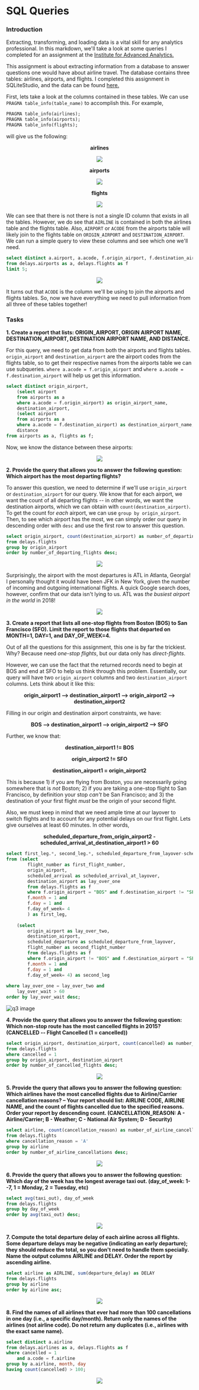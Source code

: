# SQL Queries  
### Introduction  

Extracting, transforming, and loading data is a vital skill for any analytics professional. In this markdown, we'll take a look at some queries I completed for an assignment at the [Institute for Advanced Analytics.](https://analytics.ncsu.edu/)  

This assignment is about extracting information from a database to answer questions one would have about airline travel. The database contains three tables: airlines, airports, and flights. I completed this assignment in SQLiteStudio, and the data can be found [here.](https://www.kaggle.com/usdot/flight-delays#flights.csv)  

First, lets take a look at the columns contained in these tables. We can use `PRAGMA table_info(table_name)` to accomplish this. For example,  
```SQL
PRAGMA table_info(airlines);
PRAGMA table_info(airports);
PRAGMA table_info(flights);
```  
will give us the following:  

<p align="center"><strong>airlines</strong></p>
  
<p align="center">
  <img src="https://github.com/rjweis/sql-queries/blob/master/airlines_columns.PNG">  
</p>  
  
<p align="center"><strong>airports</strong></p>  
  
<p align="center">
  <img src="https://github.com/rjweis/sql-queries/blob/master/airports_columns.PNG">
</p>  
  
<p align="center"><strong>flights</strong></p>  
  
<p align="center">
  <img src="https://github.com/rjweis/sql-queries/blob/master/flights_columns.PNG">
</p>  
  
  
We can see that there is not there is not a single ID column that exists in all the tables. However, we do see that `AIRLINE` is contained in both the airlines table and the flights table. Also, `AIRPORT` or `ACODE` from the airports table will likely join to the flights table on `ORIGIN_AIRPORT` and `DESTINATION_AIRPORT`. We can run a simple query to view these columns and see which one we'll need. 
```SQL
select distinct a.airport, a.acode, f.origin_airport, f.destination_airport
from delays.airports as a, delays.flights as f
limit 5;
```  
<p align="center">
  <img src="https://github.com/rjweis/sql-queries/blob/master/q1_prep.PNG">
</p>  

It turns out that `ACODE` is the column we'll be using to join the airports and flights tables. So, now we have everything we need to pull information from all three of these tables together! 
   
### Tasks  
**1. Create a report that lists: ORIGIN_AIRPORT, ORIGIN AIRPORT NAME, DESTINATION_AIRPORT, DESTINATION AIRPORT NAME, AND DISTANCE.**  

For this query, we need to get data from both the airports and flights tables. `origin_airport` and `destination_airport` are the airport codes from the flights table, so to get their respective names from the airports table we can use subqueries. `where a.acode = f.origin_airport` and `where a.acode = f.destination_airport` will help us get this information. 

```SQL
select distinct origin_airport, 
    (select airport
    from airports as a
    where a.acode = f.origin_airport) as origin_airport_name,
    destination_airport, 
    (select airport
    from airports as a
    where a.acode = f.destination_airport) as destination_airport_name,
    distance
from airports as a, flights as f;
```  
Now, we know the distance between these airports:  

<p align="center">
  <img src="https://github.com/rjweis/sql-queries/blob/master/q1.PNG">
</p>  

**2. Provide the query that allows you to answer the following question:  Which airport has the most departing flights?**  

To answer this question, we need to determine if we'll use `origin_airport` or `destination_airport` for our query. We know that for each airport, we want the count of all departing flights -- in other words, we want the destination airports, which we can obtain with `count(destination_airport)`. To get the count for *each* airport, we can use `group by origin_airport`. Then, to see which airport has the most, we can simply order our query in descending order with `desc` and use the first row to answer this question.  

```SQL
select origin_airport, count(destination_airport) as number_of_departing_flights
from delays.flights
group by origin_airport
order by number_of_departing_flights desc;
```  
  
<p align="center">
  <img src="https://github.com/rjweis/sql-queries/blob/master/q2.PNG">
</p>  

Surprisingly, the airport with the most departures is ATL in Atlanta, Georgia! I personally thought it would have been JFK in New York, given the number of incoming and outgoing international flights. A quick Google search does, however, confirm that our data isn't lying to us. ATL was *the busiest airport in the world* in 2018!   
  
<p align="center">
  <img src="https://github.com/rjweis/sql-queries/blob/master/atl.PNG">
</p> 
  
**3. Create a report that lists all one-stop flights from Boston (BOS) to San Francisco (SFO). Limit the report to those flights that departed on MONTH=1, DAY=1, and DAY_OF_WEEK=4.**  

Out of all the questions for this assignment, this one is by far the trickiest. Why? Because need *one-stop flights*, but our data only has *direct-flights*.  
  
However, we can use the fact that the returned records need to begin at BOS and end at SFO to help us think through this problem. Essentially, our query will have two `origin_airport` columns and two `destination_airport` columns. Lets think about it like this:  

<p align="center"><strong>origin_airport1 --> destination_airport1 --> origin_airport2 --> destination_airport2</strong></p>  
  
Filling in our origin and destination airport constraints, we have:  

<p align="center"><strong>BOS --> destination_airport1 --> origin_airport2 --> SFO</strong></p>  
  
Further, we know that:  

<p align="center"><strong>destination_airport1 != BOS</strong></p>  

<p align="center"><strong>origin_airport2 != SFO</strong></p>   

<p align="center"><strong>destination_airport1 = origin_airport2</strong></p>  

This is because 1) if you are flying from Boston, you are necessarily going somewhere that is *not* Boston; 2) if you are taking a one-stop flight to San Francisco, by definition your stop *can't* be San Francisco; and 3) the destination of your first flight *must* be the origin of your second flight.  

Also, we must keep in mind that we need ample time at our layover to switch flights and to account for any potential delays on our first flight. Lets give ourselves at least 60 minutes. In other words,  

<p align="center"><strong>scheduled_departure_from_origin_airport2 - scheduled_arrival_at_destination_airport1 > 60</strong></p>

```SQL
select first_leg.*, second_leg.*, scheduled_departure_from_layover-scheduled_arrival_at_layover as lay_over_wait
from (select 
        flight_number as first_flight_number, 
        origin_airport, 
        scheduled_arrival as scheduled_arrival_at_layover, 
        destination_airport as lay_over_one
        from delays.flights as f
        where f.origin_airport = "BOS" and f.destination_airport != "SFO" and
        f.month = 1 and
        f.day = 1 and 
        f.day_of_week= 4
        ) as first_leg,
        
    (select 
        origin_airport as lay_over_two, 
        destination_airport, 
        scheduled_departure as scheduled_departure_from_layover, 
        flight_number as second_flight_number
        from delays.flights as f
        where f.origin_airport != "BOS" and f.destination_airport = "SFO" and
        f.month = 1 and
        f.day = 1 and 
        f.day_of_week= 4) as second_leg
        
where lay_over_one = lay_over_two and 
    lay_over_wait > 60
order by lay_over_wait desc; 
```  
![q3 image](https://github.com/rjweis/sql-queries/blob/master/q3.PNG)

**4. Provide the query that allows you to answer the following question:  Which non-stop route has the most cancelled flights in 2015? (CANCELLED -- Flight Cancelled (1 = cancelled))**  
```SQL
select origin_airport, destination_airport, count(cancelled) as number_of_cancelled_flights
from delays.flights
where cancelled = 1
group by origin_airport, destination_airport
order by number_of_cancelled_flights desc;
```  
<p align="center">
  <img src="https://github.com/rjweis/sql-queries/blob/master/q4.PNG">
</p>  

**5. Provide the query that allows you to answer the following question:  Which airlines have the most cancelled flights due to Airline/Carrier cancellation reasons? – Your report should list: AIRLINE CODE, AIRLINE NAME, and the count of flights cancelled due to the specified reasons. Order your report by descending count. (CANCELLATION_REASON: A - Airline/Carrier; B - Weather; C - National Air System; D - Security)**  
```SQL
select airline, count(cancellation_reason) as number_of_airline_cancellations
from delays.flights
where cancellation_reason = 'A'
group by airline
order by number_of_airline_cancellations desc;
```  
<p align="center">
  <img src="https://github.com/rjweis/sql-queries/blob/master/q5.PNG">
</p>  

**6. Provide the query that allows you to answer the following question: Which day of the week has the longest average taxi out. (day_of_week: 1--7, 1 = Monday, 2 = Tuesday, etc)**  
```SQL
select avg(taxi_out), day_of_week
from delays.flights
group by day_of_week
order by avg(taxi_out) desc;
```  
<p align="center">
  <img src="https://github.com/rjweis/sql-queries/blob/master/q6.PNG">
</p>  

**7. Compute the total departure delay of each airline across all flights. Some departure delays may be negative (indicating an early departure); they should reduce the total, so you don't need to handle them specially. Name the output columns AIRLINE and DELAY. Order the report by ascending airline.**  
```SQL
select airline as AIRLINE, sum(departure_delay) as DELAY
from delays.flights
group by airline
order by airline asc;
```  
<p align="center">
  <img src="https://github.com/rjweis/sql-queries/blob/master/q7.PNG">
</p>  

**8. Find the names of all airlines that ever had more than 100 cancellations in one day (i.e., a specific day/month). Return only the names of the airlines (not airline code). Do not return any duplicates (i.e., airlines with the exact same name).**   
```SQL
select distinct a.airline
from delays.airlines as a, delays.flights as f 
where cancelled = 1
    and a.code = f.airline
group by a.airline, month, day
having count(cancelled) > 100;
```  
<p align="center">
  <img src="https://github.com/rjweis/sql-queries/blob/master/q8.PNG">
</p>  

